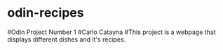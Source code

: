 # odin-recipes
#Odin Project Number 1
#Carlo Catayna
#This project is a webpage that displays different dishes and it's recipes.